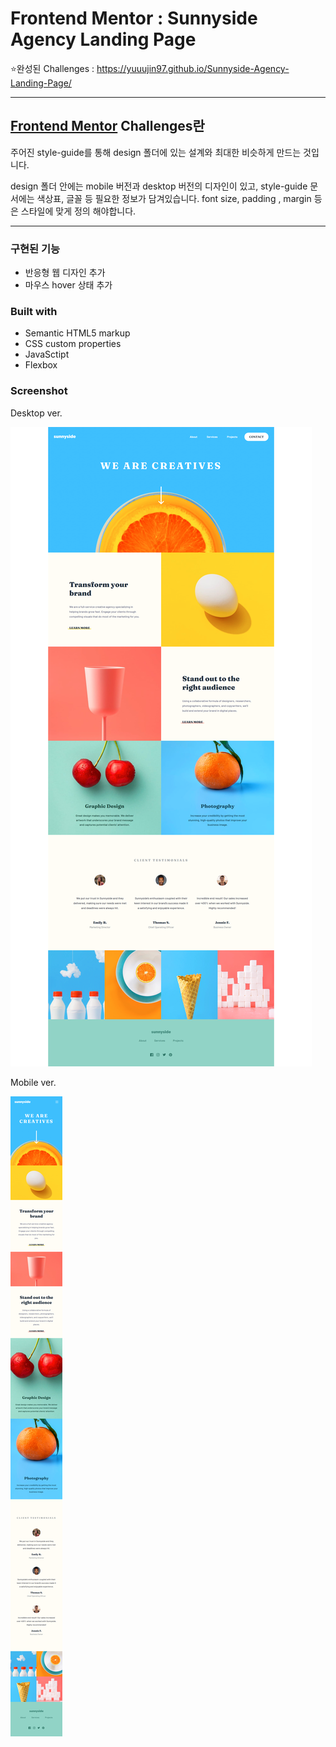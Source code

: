 # Frontend Mentor : Sunnyside Agency Landing Page

⭐완성된 Challenges : https://yuuujin97.github.io/Sunnyside-Agency-Landing-Page/

---

## [Frontend Mentor](https://www.frontendmentor.io) Challenges란

주어진 style-guide를 통해 design 폴더에 있는 설계와 최대한 비슷하게 만드는 것입니다.

design 폴더 안에는 mobile 버전과 desktop 버전의 디자인이 있고,
style-guide 문서에는 색상표, 글꼴 등 필요한 정보가 담겨있습니다.
font size, padding , margin 등은 스타일에 맞게 정의 해야합니다.

---

### 구현된 기능

- 반응형 웹 디자인 추가
- 마우스 hover 상태 추가

### Built with

- Semantic HTML5 markup
- CSS custom properties
- JavaSctipt
- Flexbox

### Screenshot

Desktop ver.

![Design preview for the Sunnyside Agency Landing Page coding challenge](./screenshot/desktop.png)

Mobile ver.

![Design preview for the Sunnyside Agency Landing Page coding challenge](./screenshot/mobile.png)
